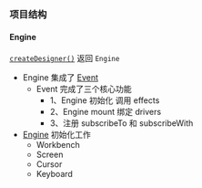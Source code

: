 ### 项目结构

#### Engine
[`createDesigner()`](../packages/core/src/externals.ts) 返回 `Engine`

- Engine 集成了 [Event](../packages/shared/src/event.ts)
  - Event 完成了三个核心功能
    - 1、Engine 初始化 调用 effects
    - 2、Engine mount 绑定 drivers
    - 3、注册 subscribeTo 和 subscribeWith
- [Engine](../packages/core/src/models/Engine.ts) 初始化工作
  - Workbench
  - Screen
  - Cursor
  - Keyboard
